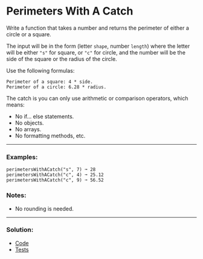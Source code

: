 # Perimeters With A Catch

Write a function that takes a number and returns the perimeter of either a circle or a square. 

The input will be in the form (letter `shape`, number `length`) where the letter will be either `"s"` for square, or `"c"` for circle, and the number will be the side of the square or the radius of the circle.

Use the following formulas:

```
Perimeter of a square: 4 * side.
Perimeter of a circle: 6.28 * radius.
```

The catch is you can only use arithmetic or comparison operators, which means:

- No if... else statements.
- No objects.
- No arrays.
- No formatting methods, etc.

---

### Examples:

```
perimetersWithACatch("s", 7) ➞ 28
perimetersWithACatch("c", 4) ➞ 25.12
perimetersWithACatch("c", 9) ➞ 56.52
```

### Notes:

- No rounding is needed.

---

### Solution:

- [Code](/src/challenges/medium/04-perimeters-with-a-catch/perimeters-with-a-catch.ts)
- [Tests](/src/challenges/medium/04-perimeters-with-a-catch/test/perimeters-with-a-catch.test.ts)
